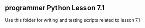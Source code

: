 ## programmer Python Lesson 7.1
Use this folder for writing and testing scripts related to lesson 7.1